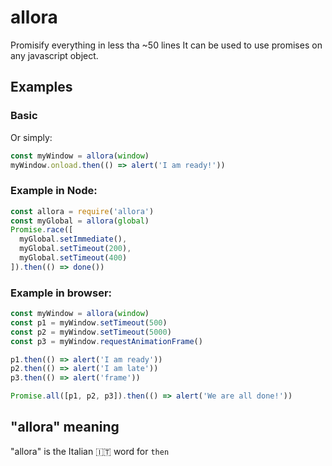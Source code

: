 # allora

Promisify everything in less tha ~50 lines
It can be used to use promises on any javascript object.

## Examples

### Basic
Or simply:
```js
const myWindow = allora(window)
myWindow.onload.then(() => alert('I am ready!'))
```

### Example in Node:
```js
const allora = require('allora')
const myGlobal = allora(global)
Promise.race([
  myGlobal.setImmediate(),
  myGlobal.setTimeout(200),
  myGlobal.setTimeout(400)
]).then(() => done())

```

### Example in browser:
```js
const myWindow = allora(window)
const p1 = myWindow.setTimeout(500)
const p2 = myWindow.setTimeout(5000)
const p3 = myWindow.requestAnimationFrame()

p1.then(() => alert('I am ready'))
p2.then(() => alert('I am late'))
p3.then(() => alert('frame'))

Promise.all([p1, p2, p3]).then(() => alert('We are all done!'))
```

## "allora" meaning

"allora" is the Italian :it: word for `then`
